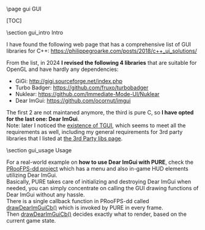 \page gui GUI

[TOC]

\section gui_intro Intro

I have found the following web page that has a comprehensive list of GUI libraries for C++:
https://philippegroarke.com/posts/2018/c++_ui_solutions/

From the list, in 2024 **I revised the following 4 libraries** that are suitable for OpenGL and have hardly any dependencies:
 - GiGi: http://gigi.sourceforge.net/index.php
 - Turbo Badger: https://github.com/fruxo/turbobadger
 - Nuklear: https://github.com/Immediate-Mode-UI/Nuklear
 - Dear ImGui: https://github.com/ocornut/imgui

The first 2 are not maintaned anymore, the third is pure C, so **I have opted for the last one: Dear ImGui**.  
Note: later I noticed the [existence of TGUI](https://github.com/texus/TGUI/), which seems to meet all the requirements as well, including my general requirements for 3rd party libraries that I listed at [the 3rd Party libs page](#pure_used_libs).

\section gui_usage Usage

For a real-world example on **how to use Dear ImGui with PURE**, check the [PRooFPS-dd project](https://github.com/proof88/PRooFPS-dd/) which has a menu and also in-game HUD elements utilizing Dear ImGui.  
Basically, PURE takes care of initializing and destroying Dear ImGui when needed, you can simply concentrate on calling the GUI drawing functions of Dear ImGui without any hassle.  
There is a single callback function in PRooFPS-dd called [drawDearImGuiCb()](https://github.com/search?q=repo%3Aproof88/PRooFPS-dd%20proofps_dd%3A%3AGUI%3A%3AdrawDearImGuiCb&type=code) which is invoked by PURE in every frame.  
Then [drawDearImGuiCb()](https://github.com/search?q=repo%3Aproof88/PRooFPS-dd%20proofps_dd%3A%3AGUI%3A%3AdrawDearImGuiCb&type=code) decides exactly what to render, based on the current game state.
